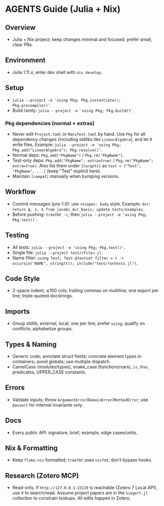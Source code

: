 # AGENTS Guide (Julia + Nix)

## Overview
- Julia + Nix project; keep changes minimal and focused; prefer small, clear PRs.

## Environment
- Julia 1.11.x; enter dev shell with `nix develop`.

## Setup
- `julia --project -e 'using Pkg; Pkg.instantiate(); Pkg.precompile()'`.
- Build rarely: `julia --project -e 'using Pkg; Pkg.build()'`.

### Pkg dependencies (normal + extras)
- Never edit `Project.toml` or `Manifest.toml` by hand. Use `Pkg` for all dependency changes (including stdlibs like `LinearAlgebra`), and let it write files. Example: `julia --project -e 'using Pkg; Pkg.add("LinearAlgebra"); Pkg.resolve()'`.
- Normal deps: `Pkg.add("PkgName")` / `Pkg.rm("PkgName")`.
- Test-only deps: `Pkg.add("PkgName"; extra=true)` / `Pkg.rm("PkgName"; extra=true)`. Also list them under `[targets]` as `test = ["Test", "PkgName", ...]` (keep "Test" explicit here).
- Maintain `[compat]` manually when bumping versions.

## Workflow
- Commit messages (pre-1.0): use `<scope>: body` style. Example: `dvr: return ψ, z, Λ from jacobi_dvr_basis; update tests/examples`.
- Before pushing: `treefmt -c`, then `julia --project -e 'using Pkg; Pkg.test()'`.

## Testing
- All tests: `julia --project -e 'using Pkg; Pkg.test()'`.
- Single file: `julia --project test/<file>.jl`.
- Name filter: `using Test; Test.@testset filter = t -> occursin("NAME", string(t)); include("test/runtests.jl")`.

## Code Style
- 2-space indent; ≲100 cols; trailing commas on multiline; one export per line; triple-quoted docstrings.

## Imports
- Group stdlib, external, local; one per line; prefer `using`; qualify on conflicts; alphabetize groups.

## Types & Naming
- Generic code; annotate struct fields; concrete element types in containers; avoid globals; use multiple dispatch.
- CamelCase (modules/types), snake_case (functions/vars), `is_`/`has_` predicates, UPPER_CASE constants.

## Errors
- Validate inputs; throw `ArgumentError`/`DomainError`/`MethodError`; use `@assert` for internal invariants only.

## Docs
- Every public API: signature, brief, example, edge cases/units.

## Nix & Formatting
- Keep `flake.nix` formatted; `treefmt` uses `nixfmt`; don’t bypass hooks.

## Research (Zotero MCP)
- Read-only. If `http://127.0.0.1:23119` is reachable (Zotero 7 Local API), use it to search/read. Assume project papers are in the `Siegert.jl` collection to constrain lookups. All edits happen in Zotero.
